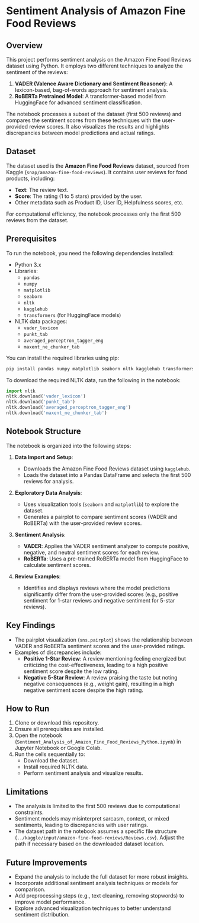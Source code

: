 # Sentiment Analysis of Amazon Fine Food Reviews

## Overview

This project performs sentiment analysis on the Amazon Fine Food Reviews dataset using Python. It employs two different techniques to analyze the sentiment of the reviews:

1. **VADER (Valence Aware Dictionary and Sentiment Reasoner)**: A lexicon-based, bag-of-words approach for sentiment analysis.
2. **RoBERTa Pretrained Model**: A transformer-based model from HuggingFace for advanced sentiment classification.

The notebook processes a subset of the dataset (first 500 reviews) and compares the sentiment scores from these techniques with the user-provided review scores. It also visualizes the results and highlights discrepancies between model predictions and actual ratings.

## Dataset

The dataset used is the **Amazon Fine Food Reviews** dataset, sourced from Kaggle (`snap/amazon-fine-food-reviews`). It contains user reviews for food products, including:

- **Text**: The review text.
- **Score**: The rating (1 to 5 stars) provided by the user.
- Other metadata such as Product ID, User ID, Helpfulness scores, etc.

For computational efficiency, the notebook processes only the first 500 reviews from the dataset.

## Prerequisites

To run the notebook, you need the following dependencies installed:

- Python 3.x
- Libraries:
  - `pandas`
  - `numpy`
  - `matplotlib`
  - `seaborn`
  - `nltk`
  - `kagglehub`
  - `transformers` (for HuggingFace models)
- NLTK data packages:
  - `vader_lexicon`
  - `punkt_tab`
  - `averaged_perceptron_tagger_eng`
  - `maxent_ne_chunker_tab`

You can install the required libraries using pip:

```bash
pip install pandas numpy matplotlib seaborn nltk kagglehub transformers
```

To download the required NLTK data, run the following in the notebook:

```python
import nltk
nltk.download('vader_lexicon')
nltk.download('punkt_tab')
nltk.download('averaged_perceptron_tagger_eng')
nltk.download('maxent_ne_chunker_tab')
```

## Notebook Structure

The notebook is organized into the following steps:

1. **Data Import and Setup**:

   - Downloads the Amazon Fine Food Reviews dataset using `kagglehub`.
   - Loads the dataset into a Pandas DataFrame and selects the first 500 reviews for analysis.

2. **Exploratory Data Analysis**:

   - Uses visualization tools (`seaborn` and `matplotlib`) to explore the dataset.
   - Generates a pairplot to compare sentiment scores (VADER and RoBERTa) with the user-provided review scores.

3. **Sentiment Analysis**:

   - **VADER**: Applies the VADER sentiment analyzer to compute positive, negative, and neutral sentiment scores for each review.
   - **RoBERTa**: Uses a pre-trained RoBERTa model from HuggingFace to calculate sentiment scores.
     
4. **Review Examples**:

   - Identifies and displays reviews where the model predictions significantly differ from the user-provided scores (e.g., positive sentiment for 1-star reviews and negative sentiment for 5-star reviews).

## Key Findings

- The pairplot visualization (`sns.pairplot`) shows the relationship between VADER and RoBERTa sentiment scores and the user-provided ratings.
- Examples of discrepancies include:
  - **Positive 1-Star Review**: A review mentioning feeling energized but criticizing the cost-effectiveness, leading to a high positive sentiment score despite the low rating.
  - **Negative 5-Star Review**: A review praising the taste but noting negative consequences (e.g., weight gain), resulting in a high negative sentiment score despite the high rating.

## How to Run

1. Clone or download this repository.
2. Ensure all prerequisites are installed.
3. Open the notebook (`Sentiment_Analysis_of_Amazon_Fine_Food_Reviews_Python.ipynb`) in Jupyter Notebook or Google Colab.
4. Run the cells sequentially to:
   - Download the dataset.
   - Install required NLTK data.
   - Perform sentiment analysis and visualize results.

## Limitations

- The analysis is limited to the first 500 reviews due to computational constraints.
- Sentiment models may misinterpret sarcasm, context, or mixed sentiments, leading to discrepancies with user ratings.
- The dataset path in the notebook assumes a specific file structure (`../kaggle/input/amazon-fine-food-reviews/Reviews.csv`). Adjust the path if necessary based on the downloaded dataset location.

## Future Improvements

- Expand the analysis to include the full dataset for more robust insights.
- Incorporate additional sentiment analysis techniques or models for comparison.
- Add preprocessing steps (e.g., text cleaning, removing stopwords) to improve model performance.
- Explore advanced visualization techniques to better understand sentiment distribution.
